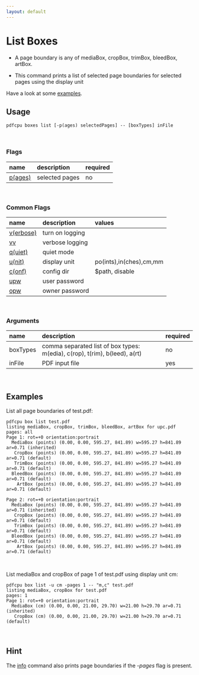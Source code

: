 ```yaml
---
layout: default
---
```


# List Boxes

* A page boundary is any of mediaBox, cropBox, trimBox, bleedBox, artBox.

* This command prints a list of selected page boundaries for selected pages using the display unit

Have a look at some [examples](#examples).

## Usage

```
pdfcpu boxes list [-p(ages) selectedPages] -- [boxTypes] inFile
```

<br>

### Flags

| name                             | description     | required
|:---------------------------------|:----------------|---------
| [p(ages)](../getting_started/page_selection) | selected pages | no


<br>

### Common Flags

| name                                            | description     | values
|:------------------------------------------------|:----------------|:-------
| [v(erbose)](../getting_started/common_flags.md) | turn on logging |
| [vv](../getting_started/common_flags.md)        | verbose logging |
| [q(uiet)](../getting_started/common_flags.md)   | quiet mode      |
| [u(nit)](../getting_started/common_flags.md)    | display unit    | po(ints),in(ches),cm,mm
| [c(onf)](../getting_started/common_flags.md)       | config dir      | $path, disable
| [upw](../getting_started/common_flags.md)          | user password   |
| [opw](../getting_started/common_flags.md)          | owner password  |

<br>

### Arguments

| name         | description         | required
|:-------------|:--------------------|:--------
| boxTypes     | comma separated list of box types: m(edia), c(rop), t(rim), b(leed), a(rt)      | no
| inFile       | PDF input file      | yes

<br>

## Examples

 List all page boundaries of test.pdf:

```
pdfcpu box list test.pdf
listing mediaBox, cropBox, trimBox, bleedBox, artBox for upc.pdf
pages: all
Page 1: rot=+0 orientation:portrait
  MediaBox (points) (0.00, 0.00, 595.27, 841.89) w=595.27 h=841.89 ar=0.71 (inherited)
   CropBox (points) (0.00, 0.00, 595.27, 841.89) w=595.27 h=841.89 ar=0.71 (default)
   TrimBox (points) (0.00, 0.00, 595.27, 841.89) w=595.27 h=841.89 ar=0.71 (default)
  BleedBox (points) (0.00, 0.00, 595.27, 841.89) w=595.27 h=841.89 ar=0.71 (default)
    ArtBox (points) (0.00, 0.00, 595.27, 841.89) w=595.27 h=841.89 ar=0.71 (default)

Page 2: rot=+0 orientation:portrait
  MediaBox (points) (0.00, 0.00, 595.27, 841.89) w=595.27 h=841.89 ar=0.71 (inherited)
   CropBox (points) (0.00, 0.00, 595.27, 841.89) w=595.27 h=841.89 ar=0.71 (default)
   TrimBox (points) (0.00, 0.00, 595.27, 841.89) w=595.27 h=841.89 ar=0.71 (default)
  BleedBox (points) (0.00, 0.00, 595.27, 841.89) w=595.27 h=841.89 ar=0.71 (default)
    ArtBox (points) (0.00, 0.00, 595.27, 841.89) w=595.27 h=841.89 ar=0.71 (default)
```

<br>

List mediaBox and cropBox of page 1 of test.pdf using display unit cm:

```
pdfcpu box list -u cm -pages 1 -- "m,c" test.pdf
listing mediaBox, cropBox for test.pdf
pages: 1
Page 1: rot=+0 orientation:portrait
  MediaBox (cm) (0.00, 0.00, 21.00, 29.70) w=21.00 h=29.70 ar=0.71 (inherited)
   CropBox (cm) (0.00, 0.00, 21.00, 29.70) w=21.00 h=29.70 ar=0.71 (default)
```

<br>

## Hint

The [info](../info.md) command also prints page boundaries if the *-pages* flag is present.
